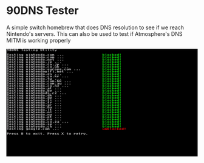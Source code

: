 # 90DNS Tester
A simple switch homebrew that does DNS resolution to see if we reach Nintendo's servers. This can also be used to test if Atmosphere's DNS MITM is working properly


![screenshot.jpg](screenshot.jpg?raw=true)
